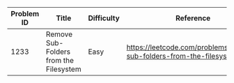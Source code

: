 | Problem ID | Title | Difficulty | Reference
| --- | --- | --- | ---
| 1233 | Remove Sub-Folders from the Filesystem | Easy | https://leetcode.com/problems/remove-sub-folders-from-the-filesystem/
